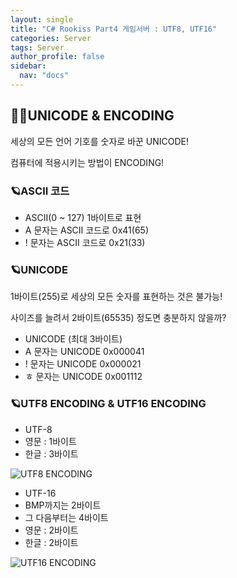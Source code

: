 ```yaml
---
layout: single
title: "C# Rookiss Part4 게임서버 : UTF8, UTF16"
categories: Server
tags: Server
author_profile: false
sidebar:
  nav: "docs"
---
```



## 🙇‍♀️UNICODE & ENCODING

세상의 모든 언어 기호를 숫자로 바꾼 UNICODE!

컴퓨터에 적용시키는 방법이 ENCODING!

### 🪐ASCII 코드

* ASCII(0 ~ 127) 1바이트로 표현
* A 문자는 ASCII 코드로 0x41(65)
* ! 문자는 ASCII 코드로 0x21(33)



### 🪐UNICODE

1바이트(255)로 세상의 모든 숫자를 표현하는 것은 불가능! 

사이즈를 늘려서 2바이트(65535) 정도면 충분하지 않을까?

* UNICODE (최대 3바이트)
* A 문자는 UNICODE 0x000041
* ! 문자는 UNICODE 0x000021
* ㅎ 문자는 UNICODE 0x001112

### 🪐UTF8 ENCODING & UTF16 ENCODING

* UTF-8
* 영문 : 1바이트
* 한글 : 3바이트


![UTF8 ENCODING](https://user-images.githubusercontent.com/86364202/145340329-85cccf58-d1e6-4844-9dc3-6601a5005c5d.png)


* UTF-16
* BMP까지는 2바이트
* 그 다음부터는 4바이트
* 영문 : 2바이트
* 한글 : 2바이트


![UTF16 ENCODING](https://user-images.githubusercontent.com/86364202/145340394-d9013075-9227-4078-8d2c-1e2bf9bf017e.png)

